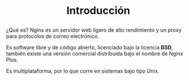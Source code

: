  <h1><p align=center> Introducción </p></h1>
¿Qué es? Nginx es un servidor web ligero de alto rendimiento y un proxy para protocolos de correo electrónico.

Es software libre y de código abierto, licenciado bajo la licencia **BSD**, también existe una versión comercial distribuida bajo el nombre de Nginx Plus.

Es multiplataforma, por lo que corre en sistemas bajo tipo Unix.

